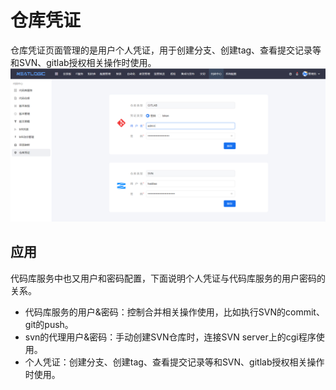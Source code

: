 # 仓库凭证
仓库凭证页面管理的是用户个人凭证，用于创建分支、创建tag、查看提交记录等和SVN、gitlab授权相关操作时使用。
![](iamges/repository_voucher.png)

## 应用
代码库服务中也又用户和密码配置，下面说明个人凭证与代码库服务的用户密码的关系。

- 代码库服务的用户&密码：控制合并相关操作使用，比如执行SVN的commit、git的push。
- svn的代理用户&密码：手动创建SVN仓库时，连接SVN server上的cgi程序使用。
- 个人凭证：创建分支、创建tag、查看提交记录等和SVN、gitlab授权相关操作时使用。